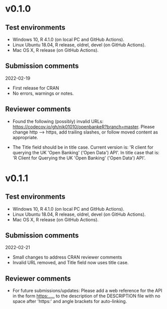 # v0.1.0
## Test environments
* Windows 10, R 4.1.0 (on local PC and GitHub Actions).
* Linux Ubuntu 18.04, R release, oldrel, devel (on GitHub Actions).
* Mac OS X, R release (on GitHub Actions).

## Submission comments
2022-02-19
* First release for CRAN
* No errors, warnings or notes.

## Reviewer comments
* Found the following (possibly) invalid URLs: https://codecov.io/gh/nik01010/openbankeR?branch=master. Please change http --> https, add trailing slashes, or follow moved  content as appropriate.

* The Title field should be in title case. Current version is: 'R client for querying the UK 'Open Banking' ('Open Data') API'. In title case that is: 'R Client for Querying the UK 'Open Banking' ('Open Data') API'.


# v0.1.1
## Test environments
* Windows 10, R 4.1.0 (on local PC and GitHub Actions).
* Linux Ubuntu 18.04, R release, oldrel, devel (on GitHub Actions).
* Mac OS X, R release (on GitHub Actions).

## Submission comments
2022-02-21
* Small changes to address CRAN reviewer comments
* Invalid URL removed, and Title field now uses title case.

## Reviewer comments
* For future submissions/updates: Please add a web reference for the API in the form <https:.....> to the description of the DESCRIPTION file with no space after 'https:' and angle brackets for auto-linking.
